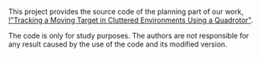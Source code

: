 This project provides the source code of the planning part of our work, [!"Tracking a Moving Target in Cluttered Environments Using a Quadrotor"](https://uav.ust.hk/wordpress/wp-content/uploads/2016/09/IROS2016-jing.pdf).

The code is only for study purposes. The authors are not responsible for any result caused by the use of the code and its modified version.
